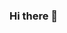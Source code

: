 ### Hi there 👋

<!--
**mominkas/mominkas** is a ✨ _special_ ✨ repository because its `README.md` (this file) appears on your GitHub profile.

Here are some ideas to get you started:

- 🔭 I’m currently working on nothing atm
- 🌱 I’m currently learning  test
- 👯 I’m looking to collaborate on test
- 🤔 I’m looking for help with test
- 💬 Ask me about test
- 📫 How to reach me: test
- 😄 Pronouns: ...
- ⚡ Fun fact: ...
-->
